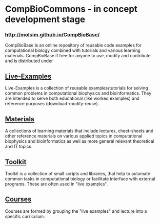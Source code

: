 CompBioCommons - in concept development stage
=============
### http://molsim.github.io/CompBioBase/
CompBioBase is an online repository of reusable code examples for computational biology combined with tutorials and various learning materials.
CompBioBase if free for anyone to use, modify and contribute and is distributed under 

[Live-Examples](https://github.com/molsim/CompBioBase/tree/master/Live_Examples)
-------------
Live-Examples is a collection of reusable examples/tutorials for solving common problems in computational biophysics and bioinformatics. They are intended to serve both educational (like worked examples) and reference purposes (download-modify-reuse).

[Materials](https://github.com/molsim/CompBioBase/tree/master/Materials)
------------
A collections of learning materials that include lectures, cheet-sheets and other reference materials on various applied topics in computational biophysics and bioinformatics as well as more general relevant theoretical and IT topics.

[Toolkit](https://github.com/molsim/CompBioBase/tree/master/Toolkit/)
-------
Toolkit is a collection of small scripts and libraries, that help to automate common tasks in computational biology or facilitate interface with external programs. These are often used in "live examples".

[Courses](https://github.com/molsim/CompBioBase/tree/master/Courses/)
------
Courses are formed by grouping the "live examples" and lecture into a specific curriculum.
